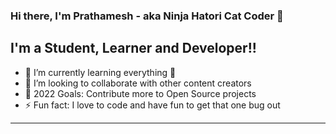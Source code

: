 ### Hi there, I'm Prathamesh - aka Ninja Hatori Cat Coder 👋

## I'm a Student, Learner and Developer!!

- 🌱 I’m currently learning everything 🤣
- 👯 I’m looking to collaborate with other content creators
- 🥅 2022 Goals: Contribute more to Open Source projects
- ⚡ Fun fact: I love to code and have fun to get that one bug out
---

<br />
<br />
